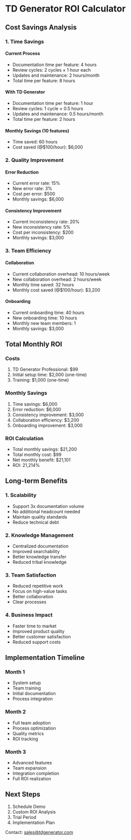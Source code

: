 # TD Generator ROI Calculator

## Cost Savings Analysis

### 1. Time Savings
#### Current Process
- Documentation time per feature: 4 hours
- Review cycles: 2 cycles × 1 hour each
- Updates and maintenance: 2 hours/month
- Total time per feature: 8 hours

#### With TD Generator
- Documentation time per feature: 1 hour
- Review cycles: 1 cycle × 0.5 hours
- Updates and maintenance: 0.5 hours/month
- Total time per feature: 2 hours

#### Monthly Savings (10 features)
- Time saved: 60 hours
- Cost saved (@$100/hour): $6,000

### 2. Quality Improvement
#### Error Reduction
- Current error rate: 15%
- New error rate: 3%
- Cost per error: $500
- Monthly savings: $6,000

#### Consistency Improvement
- Current inconsistency rate: 20%
- New inconsistency rate: 5%
- Cost per inconsistency: $200
- Monthly savings: $3,000

### 3. Team Efficiency
#### Collaboration
- Current collaboration overhead: 10 hours/week
- New collaboration overhead: 2 hours/week
- Monthly time saved: 32 hours
- Monthly cost saved (@$100/hour): $3,200

#### Onboarding
- Current onboarding time: 40 hours
- New onboarding time: 10 hours
- Monthly new team members: 1
- Monthly savings: $3,000

## Total Monthly ROI

### Costs
1. TD Generator Professional: $99
2. Initial setup time: $2,000 (one-time)
3. Training: $1,000 (one-time)

### Monthly Savings
1. Time savings: $6,000
2. Error reduction: $6,000
3. Consistency improvement: $3,000
4. Collaboration efficiency: $3,200
5. Onboarding improvement: $3,000

### ROI Calculation
- Total monthly savings: $21,200
- Total monthly cost: $99
- Net monthly benefit: $21,101
- ROI: 21,214%

## Long-term Benefits

### 1. Scalability
- Support 3x documentation volume
- No additional headcount needed
- Maintain quality standards
- Reduce technical debt

### 2. Knowledge Management
- Centralized documentation
- Improved searchability
- Better knowledge transfer
- Reduced tribal knowledge

### 3. Team Satisfaction
- Reduced repetitive work
- Focus on high-value tasks
- Better collaboration
- Clear processes

### 4. Business Impact
- Faster time to market
- Improved product quality
- Better customer satisfaction
- Reduced support costs

## Implementation Timeline

### Month 1
- System setup
- Team training
- Initial documentation
- Process integration

### Month 2
- Full team adoption
- Process optimization
- Quality metrics
- ROI tracking

### Month 3
- Advanced features
- Team expansion
- Integration completion
- Full ROI realization

## Next Steps

1. Schedule Demo
2. Custom ROI Analysis
3. Trial Period
4. Implementation Plan

Contact: sales@tdgenerator.com
